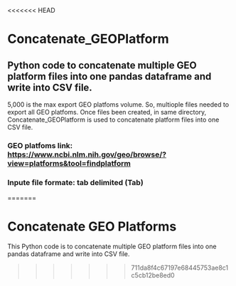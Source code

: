 <<<<<<< HEAD
# Concatenate_GEOPlatform
## Python code to concatenate multiple GEO platform files into one pandas dataframe and write into CSV file. 
5,000 is the max export GEO platfoms volume. So, multiople files needed to export all GEO platfoms. Once files been created, in same directory, Concatenate_GEOPlatform is used to concatenate platform files into one CSV file.

### GEO platfoms link: https://www.ncbi.nlm.nih.gov/geo/browse/?view=platforms&tool=findplatform
### Inpute file formate: tab delimited (Tab)

=======
# Concatenate GEO Platforms
This Python code is to concatenate multiple GEO platform files into one pandas dataframe and write into CSV file. 
>>>>>>> 711da8f4c67197e68445753ae8c1c5cb12be8ed0
